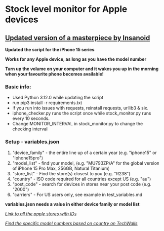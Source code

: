 
# Stock level monitor for Apple devices 

## [Updated version of a masterpiece by Insanoid](https://github.com/insanoid/Apple-Store-Reserve-Monitor#apple-store-reserve-monitor)

**Updated the script for the iPhone 15 series** 

**Works for any Apple device, as long as you have the model number**

**Turn up the volume on your computer and it wakes you up in the morning when your favourite phone becomes available!**

### Basic info:
 - Used Python 3.12.0 while updating the script
 - run pip3 install -r requirements.txt
 - If you run into issues with requests, reinstall requests, urllib3 & six. 
 - iphone_checker.py runs the script once while stock_monitor.py runs every 10 seconds. 
 - Change MONITOR_INTERVAL in stock_monitor.py to change the checking interval

### Setup - variables.json
 1. "device_family" - the entire line up of a certain year (e.g. "iphone15" or "iphone15pro")
 2. "model_list" - find your model, (e.g. "MU793ZP/A" for the global version of iPhone 15 Pro Max, 256GB, Natural Titanium)
 3. "store_list" - Find the store(s) closest to you (e.g. "R238")
 4. "country" - ISO code required for all countries except US (e.g. "au")
 5. "post_code" - search for devices in stores near your post code (e.g. "2000")
 6. "carriers" - For US users only, see example in test_variables.md 

 **variables.json needs a value in either device family or model list**


_[Link to all the apple stores with IDs](https://gist.github.com/iF2007/ff127f7722af91c47c0cb44d6c1e961d)_

_[Find the specific model numbers based on country on TechWalls](https://www.techwalls.com/?s=iPhone+15+pro+max)_
